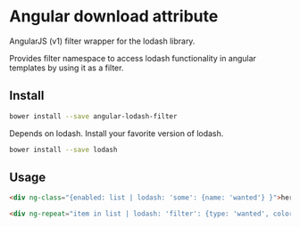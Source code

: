 # Angular download attribute

AngularJS (v1) filter wrapper for the lodash library.

Provides filter namespace to access lodash functionality in angular templates by using it as a filter. 

## Install

```bash
bower install --save angular-lodash-filter
```

Depends on lodash. Install your favorite version of lodash.

```bash
bower install --save lodash
```

## Usage
 
```html
<div ng-class="{enabled: list | lodash: 'some': {name: 'wanted'} }">here I am</div>
```

```html
<div ng-repeat="item in list | lodash: 'filter': {type: 'wanted', color: 'blue', nested: {value: 'supported'} }"
```
